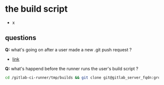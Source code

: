 the build script
====
- x

questions
----
**Q:** what's going on after a user made a new .git push request ?
- [link](https://gitlab.com/gitlab-org/gitlab-ci-runner/blob/master/lib/build.rb#L96)

**Q:** what's happend before the runner runs the user's build script ?
```bash
cd /gitlab-ci-runner/tmp/builds && git clone git@gitlab_server_fqdn:group/project.git project-1 && cd project-1 && git checkout master
```
